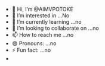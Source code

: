 - 👋 Hi, I’m @AIMVPOTOKE
- 👀 I’m interested in ...No
- 🌱 I’m currently learning ...no
- 💞️ I’m looking to collaborate on ...no
- 📫 How to reach me ...no
- 😄 Pronouns: ...no
- ⚡ Fun fact: ...no
- 

<!---
AIMVPOTOKE/AIMVPOTOKE is a ✨ special ✨ repository because its `README.md` (this file) appears on your GitHub profile.
You can click the Preview link to take a look at your changes.
--->
